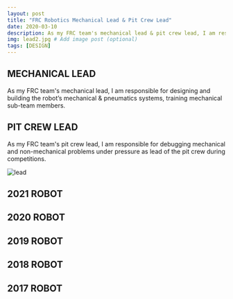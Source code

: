 ```yaml
---
layout: post
title: "FRC Robotics Mechanical Lead & Pit Crew Lead"
date: 2020-03-10
description: As my FRC team's mechanical lead & pit crew lead, I am responsible for designing and building the robot’s mechanical & pneumatics systems, training mechanical sub-team members, and debugging mechanical and non-mechanical problems under pressure as lead of the pit crew during competitions. # Add post description (optional)
img: lead2.jpg # Add image post (optional)
tags: [DESIGN]
---
```


## MECHANICAL LEAD 
As my FRC team's mechanical lead, I am responsible for designing and building the robot’s mechanical & pneumatics systems, training mechanical sub-team members.

## PIT CREW LEAD
As my FRC team's pit crew lead, I am responsible for debugging mechanical and non-mechanical problems under pressure as lead of the pit crew during competitions.

![lead](http://natgrrl.github.io/assets/img/lead.jpg)

## 2021 ROBOT

## 2020 ROBOT

## 2019 ROBOT

## 2018 ROBOT

## 2017 ROBOT
